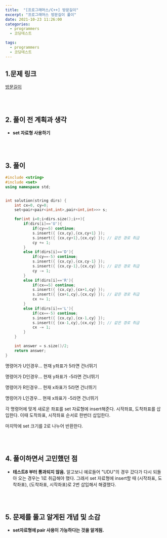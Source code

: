 ```yaml
---
title:  "[프로그래머스/C++] 방문길이"
excerpt: "프로그래머스 방문길이 풀이"
date: 2021-10-23 11:26:00
categories:
  - programmers
  - 코딩테스트

tags:
  - programmers
  - 코딩테스트
---
```


## 1.문제 링크

[방문길이](https://programmers.co.kr/learn/courses/30/lessons/49994)

<br>
<br>

## 2. 풀이 전 계획과 생각

- **set 자료형 사용하기**


<br>
<br>

## 3. 풀이

```cpp
#include <string>
#include <set>
using namespace std;


int solution(string dirs) {
    int cx=0, cy=0;
    set<pair<pair<int,int>,pair<int,int>>> s;

    for(int i=0;i<dirs.size();i++){
        if(dirs[i]=='U'){
            if(cy==5) continue;
            s.insert({ {cx,cy},{cx,cy+1} });
            s.insert({ {cx,cy+1},{cx,cy} }); // 같은 경로 취급
            cy += 1;
        }
        else if(dirs[i]=='D'){
            if(cy==-5) continue;
            s.insert({ {cx,cy},{cx,cy-1} });
            s.insert({ {cx,cy-1},{cx,cy} }); // 같은 경로 취급
            cy -= 1;
        }
        else if(dirs[i]=='R'){
            if(cx==5) continue;
            s.insert({ {cx,cy},{cx+1,cy} });
            s.insert({ {cx+1,cy},{cx,cy} }); // 같은 경로 취급
            cx += 1;
        }
        else if(dirs[i]=='L'){
            if(cx==-5) continue;
            s.insert({ {cx,cy},{cx-1,cy} });
            s.insert({ {cx-1,cy},{cx,cy} }); // 같은 경로 취급
            cx -= 1;
        }
    }

    int answer = s.size()/2;
    return answer;
}
```

명령어가 U인경우... 현재 y좌표가 5라면 건너뛰기

명령어가 D인경우... 현재 y좌표가 -5라면 건너뛰기

명령어가 R인경우... 현재 x좌표가 5라면 건너뛰기

명렁어가 L인경우... 현재 x좌표가 -5라면 건너뛰기

각 명령어에 맞게 새로운 좌표를 set 자료형에 insert해준다.
시작좌표, 도착좌표를 삽입한다. 이때 도착좌표, 시작좌표 순서로 한번더 삽입한다.

마지막에 set 크기를 2로 나누어 반환한다.

<br>
<br>

## 4. 풀이하면서 고민했던 점

- **테스트8 부터 통과되지 않음.**
알고보니 예로들어 "UDU"의 경우 갔다가 다시 되돌아 오는 경우는 1로 취급해야 했다. 그래서 set 자료형에 insert할 때 (시작좌표, 도착좌표), (도착좌표, 시작좌표)로 2번 삽입해서 해결했다.


<br>
<br>

## 5. 문제를 풀고 알게된 개념 및 소감

- **set자료형에 pair 사용이 가능하다는 것을 알게됨.**

